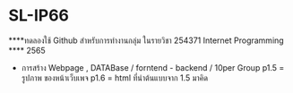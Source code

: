 # SL-IP66 
****ทดลองใช้ Github สำหรับการทำงานกลุ่ม ในรายวิชา  254371	Internet Programming **** 2565
- การสร้าง Webpage , DATABase / forntend - backend / 10per Group
p1.5 = รูปภาพ ของหน้าเว็บเพจ p1.6 = html ที่นำต้นแบบจาก 1.5 มาคิด
